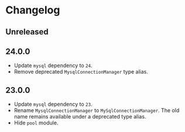# Changelog

## Unreleased

## 24.0.0

- Update `mysql` dependency to `24`.
- Remove deprecated `MysqlConnectionManager` type alias.

## 23.0.0

- Update `mysql` dependency to `23`.
- Rename `MysqlConnectionManager` to `MySqlConnectionManager`. The old name remains available under a deprecated type alias.
- Hide `pool` module.
